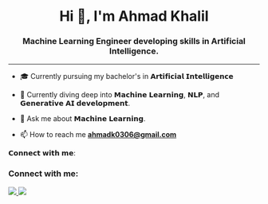 <div align="center">

# Hi 👋, I'm Ahmad Khalil

### Machine Learning Engineer developing skills in Artificial Intelligence.

---

</div>


- 🎓 Currently pursuing my bachelor's in 𝗔𝗿𝘁𝗶𝗳𝗶𝗰𝗶𝗮𝗹 𝗜𝗻𝘁𝗲𝗹𝗹𝗶𝗴𝗲𝗻𝗰𝗲
- 🌱 Currently diving deep into 𝗠𝗮𝗰𝗵𝗶𝗻𝗲 𝗟𝗲𝗮𝗿𝗻𝗶𝗻𝗴, 𝗡𝗟𝗣, and 𝗚𝗲𝗻𝗲𝗿𝗮𝘁𝗶𝘃𝗲 𝗔𝗜 𝗱𝗲𝘃𝗲𝗹𝗼𝗽𝗺𝗲𝗻𝘁.  




  
- 💬 Ask me about 𝗠𝗮𝗰𝗵𝗶𝗻𝗲 𝗟𝗲𝗮𝗿𝗻𝗶𝗻𝗴.
- 📫 How to reach me **[ahmadk0306@gmail.com](mailto:ahmadk0306@gmail.com)**



𝗖𝗼𝗻𝗻𝗲𝗰𝘁 𝘄𝗶𝘁𝗵 𝗺𝗲:

### Connect with me:
<p align="left">
  <a href="https://linkedin.com/in/ahmadkhalil03" target="_blank">
    <img src="https://img.icons8.com/color/48/000000/linkedin.png"/>
  </a>
  <a href="https://instagram.com/ahmadkhalil.03" target="_blank">
    <img src="https://img.icons8.com/color/48/000000/instagram-new.png"/>
</p>



